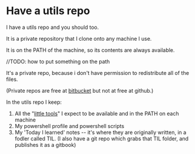 # Have a utils repo

I have a utils repo and you should too.

It is a private repository that I clone onto any machine I use.

It is on the PATH of the machine, so its contents are always available.

//TODO: how to put something on the path

It's a private repo, because i don't have permission to redistribute all of the files.

(Private repos are free at [bitbucket](https://bitbucket.org) but not at free at github.)

In the utils repo I keep:

 1. All the "[little tools](list_of_tools.md)" I expect to be available and in the PATH on each machine
 2. My powershell profile and powershell scripts
 3. My 'Today I learned' notes -- it's where they are originally written, in a fodler called TIL.
    (I also have a git repo which grabs that TIL folder, and publishes it as a gitbook)






